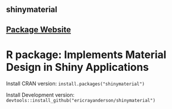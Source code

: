 ## shinymaterial
## [Package Website](https://ericrayanderson.github.io/shinymaterial/)
# R package: Implements Material Design in Shiny Applications

Install CRAN version: `install.packages("shinymaterial")`

Install Development version: `devtools::install_github("ericrayanderson/shinymaterial")`
